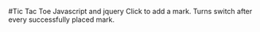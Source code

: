 #Tic Tac Toe
Javascript and jquery
	Click to add a mark.  Turns switch after every successfully placed mark.